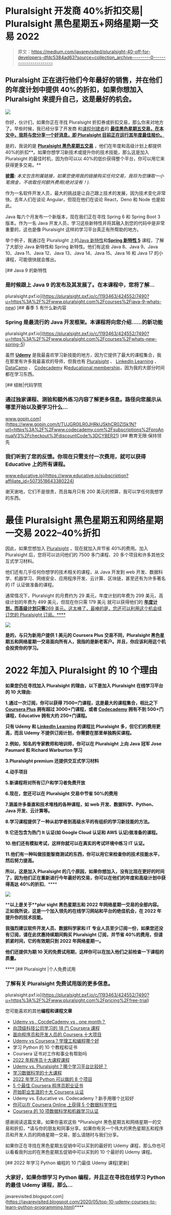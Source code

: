 # Pluralsight 开发商 40%折扣交易| Pluralsight 黑色星期五+网络星期一交易 2022

> 原文：<https://medium.com/javarevisited/pluralsight-40-off-for-developers-dfdc5384ad63?source=collection_archive---------0----------------------->

## Pluralsight 正在进行他们今年最好的销售，并在他们的年度计划中提供 40%的折扣，如果你想加入 Pluralsight 来提升自己，这是最好的机会。

[![](img/72321f3e3e305e905ae9833686d7aa9c.png)](https://pluralsight.pxf.io/c/1193463/424552/7490?u=https%3A%2F%2Fwww.pluralsight.com%2Flearn)

你好，伙计们，如果你正在寻找 Pluralsight 折扣券或折扣交易，那么你来对地方了。早些时候，我已经分享了开发商 和[课程创建者](https://javarevisited.blogspot.com/2020/11/2-best-black-friday-deals-for-educators.html#axzz7D1K8JL8x)的 [**最佳黑色星期五交易，在本文中，我将与您分享一个好消息，即 Pluralsight 目前正在运行其年度最佳报价。**](/javarevisited/10-best-black-friday-and-cyber-monday-deals-2021-to-level-up-your-skills-in-2022-bf4a7e8008b6)

是的，我说的是 [**Pluralsight 黑色星期五交易**](https://pluralsight.pxf.io/c/1193463/424552/7490?u=https%3A%2F%2Fwww.pluralsight.com%2Flearn) ，他们在年度和高级计划上都提供 40%的折扣**。如果你想学习新技术或提升你的技术技能，那么这是加入 Pluralsight 的最佳时机，因为你可以以 40%的低价获得整个平台，你可以用它来获得更多交易。**

**披露:** *本文包含附属链接，如果您使用我的链接购买任何交易，我将为您赚取一小笔佣金，不收取任何额外费用(绝对没有！).*

作为一名软件开发人员，最大的挑战是让自己跟上技术的发展，因为技术变化非常快。去年人们在谈论 Angular，但现在他们在谈论 React，Deno 和 Node 也是如此。

Java 每六个月发布一个新版本，现在我们正在寻找 Spring 6 和 Spring Boot 3 版本。作为一名 Java 开发人员，学习这些新特性并将其融入到您的代码中是非常重要的，这也是像 Pluralsight 这样的学习平台真正有所帮助的地方。

举个例子，我通过在 Pluralsight 上的[Java 新特性](https://pluralsight.pxf.io/c/1193463/424552/7490?u=https%3A%2F%2Fwww.pluralsight.com%2Fcourses%2Fjava-9-whats-new)和[**Spring 新特性 5**](https://pluralsight.pxf.io/c/1193463/424552/7490?u=https%3A%2F%2Fwww.pluralsight.com%2Fcourses%2Fwhats-new-spring-5) 课程，了解了大部分 Java 新特性和 Spring 新特性。他们有这些 Java 8、Java 9、Java 10、Java 11、Java 12、Java 13、Java 14、Java 15、Java 16 和 Java 17 的小课程，可能很快就会推出。

[](https://pluralsight.pxf.io/c/1193463/424552/7490?u=https%3A%2F%2Fwww.pluralsight.com%2Fcourses%2Fjava-9-whats-new) [## Java 9 的新特性

### 是时候跟上 Java 9 的发布及其发展了。在本课程中，您将了解…

pluralsight.pxf.io](https://pluralsight.pxf.io/c/1193463/424552/7490?u=https%3A%2F%2Fwww.pluralsight.com%2Fcourses%2Fjava-9-whats-new) [](https://pluralsight.pxf.io/c/1193463/424552/7490?u=https%3A%2F%2Fwww.pluralsight.com%2Fcourses%2Fwhats-new-spring-5) [## 春季 5 有什么新内容

### Spring 是最流行的 Java 开发框架。本课程将向您介绍……的新功能

pluralsight.pxf.io](https://pluralsight.pxf.io/c/1193463/424552/7490?u=https%3A%2F%2Fwww.pluralsight.com%2Fcourses%2Fwhats-new-spring-5) 

虽然 [**Udemy**](https://click.linksynergy.com/fs-bin/click?id=JVFxdTr9V80&offerid=323058.9410&type=3&subid=0) 是我最喜欢学习新技能的地方，因为它提供了最大的课程集合，我在那里有许多我最喜欢的导师，但我也有 [Pluralsight](https://pluralsight.pxf.io/c/1193463/424552/7490?u=https%3A%2F%2Fwww.pluralsight.com%2Flearn) 、 [LinkedIn Learning](http://linkedin-learning.pxf.io/c/1193463/449670/8005) 、 [DataCamp](https://datacamp.pxf.io/c/1193463/1012793/13294?u=https%3A%2F%2Fwww.datacamp.com%2Fpricing) 、 [Codecademy](https://www.gopjn.com/t/TUJGR0lLR0JHRklJSkhCR0ZISk1N?url=https%3A%2F%2Fwww.codecademy.com%2Fsubscriptions%2FproAnnualV3%2Fcheckout%3FdiscountCode%3DCYBER21) 和[educational membership](https://www.educative.io/subscription?affiliate_id=5073518643380224)，因为我的大部分时间都在学习东西。

[](https://www.gopjn.com/t/TUJGR0lLR0JHRklJSkhCR0ZISk1N?url=https%3A%2F%2Fwww.codecademy.com%2Fsubscriptions%2FproAnnualV3%2Fcheckout%3FdiscountCode%3DCYBER21) [## 结帐|代码学院

### 通过独家课程、测验和额外练习内容了解更多信息。路径向您展示从哪里开始以及要学习什么…

www.gopjn.com](https://www.gopjn.com/t/TUJGR0lLR0JHRklJSkhCR0ZISk1N?url=https%3A%2F%2Fwww.codecademy.com%2Fsubscriptions%2FproAnnualV3%2Fcheckout%3FdiscountCode%3DCYBER21) [](https://www.educative.io/subscription?affiliate_id=5073518643380224) [## 教育无限:保持领先

### 我们听到了您的反馈。你现在只需支付一次费用，就可以获得 Educative 上的所有课程。

www.educative.io](https://www.educative.io/subscription?affiliate_id=5073518643380224) 

谢天谢地，它们不是很贵，而且每月只有 200 美元的预算，我可以学任何我想学的东西。

# 最佳 Pluralsight 黑色星期五和网络星期一交易 2022–40%折扣

因此，如果您想加入 [Pluralsight](https://pluralsight.pxf.io/c/1193463/424552/7490?u=https%3A%2F%2Fwww.pluralsight.com%2Flearn) ，现在就加入并节省 40%的费用。加入 Pluralsight 后，您将可以访问他们的 7500 多门课程、20 多个项目和许多其他交互式学习材料。

他们还有几乎任何你想学的技术相关的课程，从 Java 开发到 web 开发、数据科学、机器学习、网络安全、应用程序开发、云计算、区块链，甚至还有为许多著名的 IT 认证做准备的课程。

通常情况下，Pluralsight 的月费约为 29 美元，年度计划的年费为 299 美元，高级计划的年费为 499 美元，但现在你只需 179 美元 就可以获得他们的 [**年度计划，而高级计划只需**269 美元。这太棒了，最棒的是，您还可以利用这个机会续订您的 Pluralsight 订阅。****](https://pluralsight.pxf.io/c/1193463/424552/7490?u=https%3A%2F%2Fwww.pluralsight.com%2Flearn)

**[![](img/103472e2888a91d805a23cf9038f8342.png)](https://pluralsight.pxf.io/c/1193463/424552/7490?u=https%3A%2F%2Fwww.pluralsight.com%2Flearn)**

**是的，与只为新用户提供 1 美元的 Coursera Plus 交易不同，Pluralsight 黑色星期五和网络星期一交易面向所有人，我指的是新老客户。并且，你应该利用这个机会投资你的学习。**

# **2022 年加入 Pluralsight 的 10 个理由**

**如果您仍在寻找加入 Pluralsight 的理由，以下是加入 Pluralsight 在线学习平台的 10 大理由:**

**1.通过一次订阅，你可以获得 7500+门课程，这是最大的课程集合，相比之下 [Coursera Plus](https://click.linksynergy.com/deeplink?id=JVFxdTr9V80&mid=40328&murl=https%3A%2F%2Fwww.coursera.org%2Fcourseraplus) 拥有超过 3000+门课程，或者 [Codecademy](https://www.gopjn.com/t/TUJGR0lLR0JHRklJSkhCR0ZISk1N?url=https%3A%2F%2Fwww.codecademy.com%2Fsubscriptions%2FproAnnualV3%2Fcheckout%3FdiscountCode%3DCYBER21) 拥有不到 500+门课程，Educative 拥有大约 250+门课程。**

**只有 Udemy 和 [LinkedIn Learning](http://linkedin-learning.pxf.io/c/1193463/449670/8005) 的课程比 Pluralsight 多，但它们的费用更高，而且 Udemy 不提供订阅计划，你需要在那里单独购买课程。**

**2.例如，知名的专家教师和培训师，你可以在 Pluralsight 上向 Java 冠军 Jose Paumard 和 Richard Warburton 学习**

**3.Pluralsight premium 还提供交互式学习材料**

**4.动手项目**

**5.新课程将对所有订户和学习者免费开放**

**6.现在，您还可以在 Pluralsight 交易中节省 50%的费用**

**7.涵盖许多垂直和技术堆栈的各种课程，如 web 开发、数据科学、Python、Java 开发、云计算等。**

**8.学习课程提供了一种从初学者到高级水平的有组织的学习新技能的方法。**

**9.它还包含为热门 It 认证(如 Google Cloud 认证和 AWS 认证)做准备的课程。**

**10.他们还有模拟考试，这样你就可以在真实的考试环境中练习 IT 认证。**

**11.他们有一种叫做技能智商测试的东西，你可以用它来检查你的技术技能水平，然后努力提高。**

**所以，这是加入 Pluralsight 的几个原因，如果你想加入，没有比现在更好的时间了，因为他们正在重新进行今年最好的交易，你可以在他们的年度和高级计划中获得高达 40%的折扣[](https://pluralsight.pxf.io/c/1193463/424552/7490?u=https%3A%2F%2Fwww.pluralsight.com%2Flearn)**。****

****[![](img/61bee186f5a46a777235a3c2d4b736aa.png)](https://pluralsight.pxf.io/c/1193463/424552/7490?u=https%3A%2F%2Fwww.pluralsight.com%2Flearn)****

****以上是关于**plur sight 黑色星期五和 2022 年网络星期一交易的全部内容。**正如我所说，这是一个加入领先的在线学习网站和平台的绝佳机会，在 2022 年提升你的技术技能。****

****我强烈建议软件开发人员、数据科学家和 IT 专业人员至少订阅一份，如果您还没有订阅，请在此优惠持续期间购买 Pluralsight 订阅，并节省 40%的费用，但请抓紧时间，它的有效期只到 2022 年网络星期一。****

****他们还提供为期 10 天的免费试用期，这样你可以在加入他们之前检查一下课程的质量。****

****[](https://pluralsight.pxf.io/c/1193463/424552/7490?u=https%3A%2F%2Fwww.pluralsight.com%2Fpricing%2Ffree-trial) [## Pluralsight |个人免费试用

### 了解有关 Pluralsight 免费试用版的更多信息。

pluralsight.pxf.io](https://pluralsight.pxf.io/c/1193463/424552/7490?u=https%3A%2F%2Fwww.pluralsight.com%2Fpricing%2Ffree-trial) 

您可能喜欢的其他**编程和课程文章**

*   [Udemy vs . CocdeCademy vs . one month？](https://javarevisited.blogspot.com/2019/09/codecademy-vs-udemy-vs-onemonth-which-is-better-for-learning-code.html#axzz6VYKcmyZz)
*   [向顶级科技公司学习的 18 门 Coursera 课程](/javarevisited/18-coursera-courses-you-can-join-in-2020-to-learn-from-the-worlds-top-tech-companies-google-74af46967d1e?source=collection_home---4------0-----------------------)
*   [面向程序员和开发人员的 Coursera 十大项目](https://javarevisited.blogspot.com/2020/08/top-10-coursera-projects-to-learn-essential-programming-skills.html)
*   [Udemy vs Coursera？学理工和编程哪个好](https://javarevisited.blogspot.com/2020/01/coursera-vs-udemy-which-is-better-for-programming-tech.html)
*   学习 Python 的 10 个教程和证书
*   Coursera 证书对工作和事业有帮助吗
*   [2022 年程序员十大课程课程](https://javarevisited.blogspot.com/2020/08/top-10-coursera-courses-specilizations-and-certifications.html)
*   [Udemy vs. Pluralsight？哪个学习平台比较好？](https://javarevisited.blogspot.com/2019/10/udemy-vs-pluralsight-review-which-is-better-to-learn-code.html)
*   [学习数据科学的十大课程](https://javarevisited.blogspot.com/2020/08/top-10-coursera-certifications-to-learn-Data-Science-Visualization-and-Data-Analysis.html)
*   [2022 年学习 Python 可以做的 8 个项目](/javarevisited/8-projects-you-can-buil-to-learn-python-in-2020-251dd5350d56)
*   [5 个最佳 Coursera 程序员职业证书](https://javarevisited.blogspot.com/2019/10/top-5-coursera-professional-certificates-for-programmers-IT-professionals.html)
*   [开始职业生涯的十大 Coursera 认证](/javarevisited/top-10-coursera-certificates-to-start-your-career-in-cloud-data-science-ai-mainframe-and-it-558690c83587)
*   Udemy vs. Educative vs. Codecademy？新手用哪个比较好
*   [你可以在 Coursera Online 上获得 5 个数据科学学位](https://www.java67.com/2020/06/top-5-data-science-degree-you-can-earn-online-coursera-edx.html)
*   [Coursera 的 10 项数据科学和机器学习认证](/javarevisited/top-10-machine-learning-and-data-science-certifications-and-training-courses-for-beginners-and-a6308497b764)

感谢阅读这篇文章。如果你喜欢这些 *Pluralsight 黑色星期五和网络星期一的交易和折扣，*请与你的朋友和同事分享。如果你有另一个伟大的黑色星期五和程序员和开发人员的网络星期一交易，那么请随时与我们分享。

如果你正在寻找在黑色星期五促销中可以买到的最好的 Udemy 课程，那么你也可以看看我列出的在黑色星期五促销中可以买到的 10 个最好的 Udemy 课程。

[](https://javarevisited.blogspot.com/2020/05/top-10-udemy-courses-to-learn-python-programming.html) [## 2022 年学习 Python 编程的 10 门最佳 Udemy 课程[更新]

### 大家好，如果你想学习 Python 编程，并且正在寻找在线学习 Python 的最佳 Udemy 课程，那么…

javarevisited.blogspot.com](https://javarevisited.blogspot.com/2020/05/top-10-udemy-courses-to-learn-python-programming.html)****